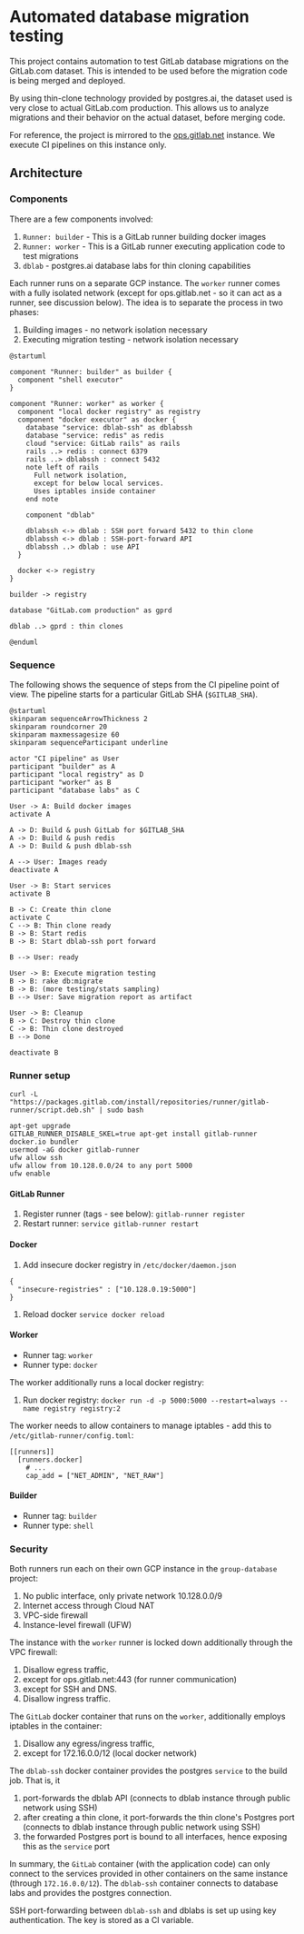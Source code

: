 # Automated database migration testing

This project contains automation to test GitLab database migrations on the GitLab.com dataset. This is intended to be used before the migration code is being merged and deployed.

By using thin-clone technology provided by postgres.ai, the dataset used is very close to actual GitLab.com production. This allows us to analyze migrations and their behavior on the actual dataset, before merging code.

For reference, the project is mirrored to the [ops.gitlab.net](https://ops.gitlab.net/gitlab-com/database-team/migration-testing) instance. We execute CI pipelines on this instance only.

## Architecture

### Components

There are a few components involved:

1. `Runner: builder` - This is a GitLab runner building docker images
1. `Runner: worker` - This is a GitLab runner executing application code to test migrations
1. `dblab` - postgres.ai database labs for thin cloning capabilities

Each runner runs on a separate GCP instance. The `worker` runner comes with a fully isolated network (except for ops.gitlab.net - so it can act as a runner, see discussion below). The idea is to separate the process in two phases:

1. Building images - no network isolation necessary
1. Executing migration testing - network isolation necessary

```plantuml
@startuml

component "Runner: builder" as builder {
  component "shell executor"
}

component "Runner: worker" as worker {
  component "local docker registry" as registry
  component "docker executor" as docker {
    database "service: dblab-ssh" as dblabssh
    database "service: redis" as redis
    cloud "service: GitLab rails" as rails
    rails ..> redis : connect 6379
    rails ..> dblabssh : connect 5432
    note left of rails
      Full network isolation,
      except for below local services.
      Uses iptables inside container
    end note

    component "dblab"

    dblabssh <-> dblab : SSH port forward 5432 to thin clone
    dblabssh <-> dblab : SSH-port-forward API
    dblabssh ..> dblab : use API
  }

  docker <-> registry
}

builder -> registry

database "GitLab.com production" as gprd

dblab ..> gprd : thin clones

@enduml
```

### Sequence

The following shows the sequence of steps from the CI pipeline point of view. The pipeline starts for a particular GitLab SHA (`$GITLAB_SHA`).

```plantuml
@startuml
skinparam sequenceArrowThickness 2
skinparam roundcorner 20
skinparam maxmessagesize 60
skinparam sequenceParticipant underline

actor "CI pipeline" as User
participant "builder" as A
participant "local registry" as D
participant "worker" as B
participant "database labs" as C

User -> A: Build docker images
activate A

A -> D: Build & push GitLab for $GITLAB_SHA
A -> D: Build & push redis
A -> D: Build & push dblab-ssh

A --> User: Images ready
deactivate A

User -> B: Start services
activate B

B -> C: Create thin clone
activate C
C --> B: Thin clone ready
B -> B: Start redis
B -> B: Start dblab-ssh port forward

B --> User: ready

User -> B: Execute migration testing
B -> B: rake db:migrate
B -> B: (more testing/stats sampling)
B --> User: Save migration report as artifact

User -> B: Cleanup
B -> C: Destroy thin clone
C -> B: Thin clone destroyed
B --> Done

deactivate B
```

### Runner setup


```
curl -L "https://packages.gitlab.com/install/repositories/runner/gitlab-runner/script.deb.sh" | sudo bash

apt-get upgrade
GITLAB_RUNNER_DISABLE_SKEL=true apt-get install gitlab-runner docker.io bundler
usermod -aG docker gitlab-runner
ufw allow ssh
ufw allow from 10.128.0.0/24 to any port 5000
ufw enable
```

#### GitLab Runner

1. Register runner (tags - see below): `gitlab-runner register`
1. Restart runner: `service gitlab-runner restart`

#### Docker

1. Add insecure docker registry in `/etc/docker/daemon.json`
```
{
  "insecure-registries" : ["10.128.0.19:5000"]
}
```
1. Reload docker `service docker reload`

#### Worker

* Runner tag: `worker`
* Runner type: `docker`

The worker additionally runs a local docker registry:

1. Run docker registry: `docker run -d -p 5000:5000 --restart=always --name registry registry:2`

The worker needs to allow containers to manage iptables - add this to `/etc/gitlab-runner/config.toml`:

```
[[runners]]
  [runners.docker]
    # ...
    cap_add = ["NET_ADMIN", "NET_RAW"]
```

#### Builder

* Runner tag: `builder`
* Runner type: `shell`


### Security

Both runners run each on their own GCP instance in the `group-database` project:

1. No public interface, only private network 10.128.0.0/9
1. Internet access through Cloud NAT
1. VPC-side firewall
1. Instance-level firewall (UFW)

The instance with the `worker` runner is locked down additionally through the VPC firewall:
1. Disallow egress traffic,
1. except for ops.gitlab.net:443 (for runner communication)
1. except for SSH and DNS.
1. Disallow ingress traffic.

The `GitLab` docker container that runs on the `worker`, additionally employs iptables in the container:
1. Disallow any egress/ingress traffic,
1. except for 172.16.0.0/12 (local docker network)

The `dblab-ssh` docker container provides the postgres `service` to the build job. That is, it
1. port-forwards the dblab API (connects to dblab instance through public network using SSH)
1. after creating a thin clone, it port-forwards the thin clone's Postgres port (connects to dblab instance through public network using SSH)
1. the forwarded Postgres port is bound to all interfaces, hence exposing this as the `service` port

In summary, the `GitLab` container (with the application code) can only connect to the services provided in other containers on the same instance (through `172.16.0.0/12`).
The `dblab-ssh` container connects to database labs and provides the postgres connection.

SSH port-forwarding between `dblab-ssh` and dblabs is set up using key authentication. The key is stored as a CI variable.
